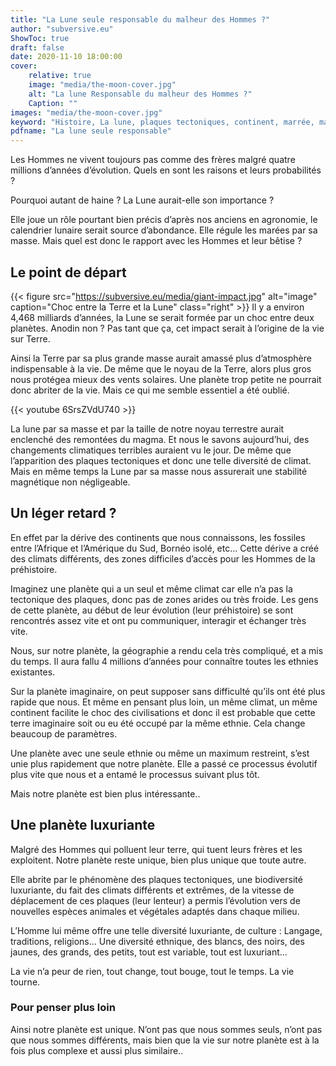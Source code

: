 ```yaml
---
title: "La Lune seule responsable du malheur des Hommes ?"
author: "subversive.eu"
ShowToc: true
draft: false
date: 2020-11-10 18:00:00
cover:
    relative: true
    image: "media/the-moon-cover.jpg"
    alt: "La lune Responsable du malheur des Hommes ?"
    Caption: ""
images: "media/the-moon-cover.jpg"
keyword: "Histoire, La lune, plaques tectoniques, continent, marrée, malheur des hommes"
pdfname: "La lune seule responsable"
---
```


Les Hommes ne vivent toujours pas comme des frères malgré quatre millions d’années d’évolution. Quels en sont les raisons et leurs probabilités ?
<!--more-->
Pourquoi autant de haine ? La Lune aurait-elle son importance ?

Elle joue un rôle pourtant bien précis d’après nos anciens en agronomie, le calendrier lunaire serait source d’abondance. Elle régule les marées par sa masse. Mais quel est donc le rapport avec les Hommes et leur bêtise ?

## Le point de départ

{{< figure src="https://subversive.eu/media/giant-impact.jpg" alt="image" caption="Choc entre la Terre et la Lune" class="right" >}}
Il y a environ 4,468 milliards d’années, la Lune se serait formée par un choc entre deux planètes. Anodin non ? Pas tant que ça, cet impact serait à l’origine de la vie sur Terre.

Ainsi la Terre par sa plus grande masse aurait amassé plus d’atmosphère indispensable à la vie. De même que le noyau de la Terre, alors plus gros nous protégea mieux des vents solaires. Une planète trop petite ne pourrait donc abriter de la vie. Mais ce qui me semble essentiel a été oublié.

{{< youtube 6SrsZVdU740 >}}

La lune par sa masse et par la taille de notre noyau terrestre aurait enclenché des remontées du magma. Et nous le savons aujourd’hui, des changements climatiques terribles auraient vu le jour. De même que l’apparition des plaques tectoniques et donc une telle diversité de climat. Mais en même temps la Lune par sa masse nous assurerait une stabilité magnétique non négligeable.

## Un léger retard ?

En effet par la dérive des continents que nous connaissons, les fossiles entre l’Afrique et l’Amérique du Sud, Bornéo isolé, etc... Cette dérive a créé des climats différents, des zones difficiles d’accès pour les Hommes de la préhistoire.

Imaginez une planète qui a un seul et même climat car elle n’a pas la tectonique des plaques, donc pas de zones arides ou très froide. Les gens de cette planète, au début de leur évolution (leur préhistoire) se sont rencontrés assez vite et ont pu communiquer, interagir et échanger très vite.

Nous, sur notre planète, la géographie a rendu cela très compliqué, et a mis du temps. Il aura fallu 4 millions d’années pour connaître toutes les ethnies existantes. 

Sur la planète imaginaire, on peut supposer sans difficulté qu’ils ont été plus rapide que nous. Et même en pensant plus loin, un même climat, un même continent facilite le choc des civilisations et donc il est probable que cette terre imaginaire soit ou eu été occupé par la même ethnie. Cela change beaucoup de paramètres.

Une planète avec une seule ethnie ou même un maximum restreint, s’est unie plus rapidement que notre planète. Elle a passé ce processus évolutif plus vite que nous et a entamé le processus suivant plus tôt.

Mais notre planète est bien plus intéressante..

## Une planète luxuriante

Malgré des Hommes qui polluent leur terre, qui tuent leurs frères et les exploitent. Notre planète reste unique, bien plus unique que toute autre.

Elle abrite par le phénomène des plaques tectoniques, une biodiversité luxuriante, du fait des climats différents et extrêmes, de la vitesse de déplacement de ces plaques (leur lenteur) a permis l’évolution vers de nouvelles espèces animales et végétales adaptés dans chaque milieu.

L’Homme lui même offre une telle diversité luxuriante, de culture : Langage, traditions, religions... Une diversité ethnique, des blancs, des noirs, des jaunes, des grands, des petits, tout est variable, tout est luxuriant...

La vie n’a peur de rien, tout change, tout bouge, tout le temps. La vie tourne.

### Pour penser plus loin

Ainsi notre planète est unique. N’ont pas que nous sommes seuls, n’ont pas que nous sommes différents, mais bien que la vie sur notre planète est à la fois plus complexe et aussi plus similaire.. 
